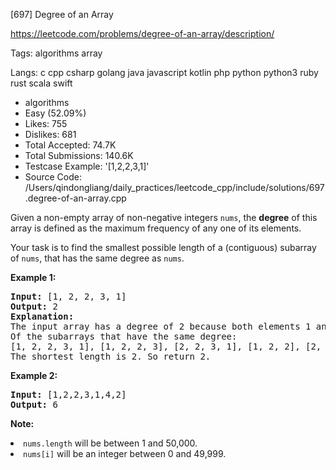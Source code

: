 [697] Degree of an Array  

https://leetcode.com/problems/degree-of-an-array/description/

Tags:   algorithms   array 

Langs:  c   cpp   csharp   golang   java   javascript   kotlin   php   python   python3   ruby   rust   scala   swift 

* algorithms
* Easy (52.09%)
* Likes:    755
* Dislikes: 681
* Total Accepted:    74.7K
* Total Submissions: 140.6K
* Testcase Example:  '[1,2,2,3,1]'
* Source Code:       /Users/qindongliang/daily_practices/leetcode_cpp/include/solutions/697.degree-of-an-array.cpp

<p>Given a non-empty array of non-negative integers <code>nums</code>, the <b>degree</b> of this array is defined as the maximum frequency of any one of its elements.</p>
<p>Your task is to find the smallest possible length of a (contiguous) subarray of <code>nums</code>, that has the same degree as <code>nums</code>.</p>

<p><b>Example 1:</b><br />
<pre>
<b>Input:</b> [1, 2, 2, 3, 1]
<b>Output:</b> 2
<b>Explanation:</b> 
The input array has a degree of 2 because both elements 1 and 2 appear twice.
Of the subarrays that have the same degree:
[1, 2, 2, 3, 1], [1, 2, 2, 3], [2, 2, 3, 1], [1, 2, 2], [2, 2, 3], [2, 2]
The shortest length is 2. So return 2.
</pre>
</p>


<p><b>Example 2:</b><br />
<pre>
<b>Input:</b> [1,2,2,3,1,4,2]
<b>Output:</b> 6
</pre>
</p>

<p><b>Note:</b>
<li><code>nums.length</code> will be between 1 and 50,000.</li>
<li><code>nums[i]</code> will be an integer between 0 and 49,999.</li>
</p>
